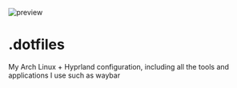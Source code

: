 ![preview](images/rice_comp.png)

# .dotfiles
 My Arch Linux + Hyprland configuration, including all the tools and applications I use such as waybar
